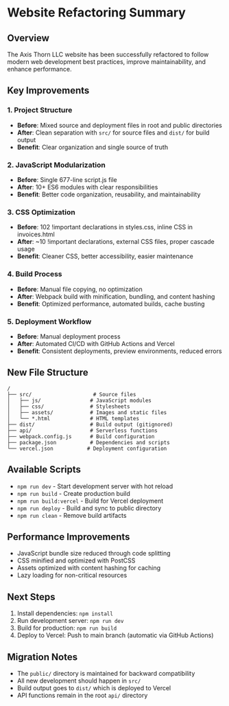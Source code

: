 # Website Refactoring Summary

## Overview
The Axis Thorn LLC website has been successfully refactored to follow modern web development best practices, improve maintainability, and enhance performance.

## Key Improvements

### 1. Project Structure
- **Before**: Mixed source and deployment files in root and public directories
- **After**: Clean separation with `src/` for source files and `dist/` for build output
- **Benefit**: Clear organization and single source of truth

### 2. JavaScript Modularization
- **Before**: Single 677-line script.js file
- **After**: 10+ ES6 modules with clear responsibilities
- **Benefit**: Better code organization, reusability, and maintainability

### 3. CSS Optimization
- **Before**: 102 !important declarations in styles.css, inline CSS in invoices.html
- **After**: ~10 !important declarations, external CSS files, proper cascade usage
- **Benefit**: Cleaner CSS, better accessibility, easier maintenance

### 4. Build Process
- **Before**: Manual file copying, no optimization
- **After**: Webpack build with minification, bundling, and content hashing
- **Benefit**: Optimized performance, automated builds, cache busting

### 5. Deployment Workflow
- **Before**: Manual deployment process
- **After**: Automated CI/CD with GitHub Actions and Vercel
- **Benefit**: Consistent deployments, preview environments, reduced errors

## New File Structure
```
/
├── src/                    # Source files
│   ├── js/                # JavaScript modules
│   ├── css/               # Stylesheets
│   ├── assets/            # Images and static files
│   └── *.html             # HTML templates
├── dist/                  # Build output (gitignored)
├── api/                   # Serverless functions
├── webpack.config.js      # Build configuration
├── package.json           # Dependencies and scripts
└── vercel.json           # Deployment configuration
```

## Available Scripts
- `npm run dev` - Start development server with hot reload
- `npm run build` - Create production build
- `npm run build:vercel` - Build for Vercel deployment
- `npm run deploy` - Build and sync to public directory
- `npm run clean` - Remove build artifacts

## Performance Improvements
- JavaScript bundle size reduced through code splitting
- CSS minified and optimized with PostCSS
- Assets optimized with content hashing for caching
- Lazy loading for non-critical resources

## Next Steps
1. Install dependencies: `npm install`
2. Run development server: `npm run dev`
3. Build for production: `npm run build`
4. Deploy to Vercel: Push to main branch (automatic via GitHub Actions)

## Migration Notes
- The `public/` directory is maintained for backward compatibility
- All new development should happen in `src/`
- Build output goes to `dist/` which is deployed to Vercel
- API functions remain in the root `api/` directory